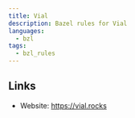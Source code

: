 ```yaml
---
title: Vial
description: Bazel rules for Vial
languages:
  - bzl
tags:
  - bzl_rules
---
```


## Links

- Website: https://vial.rocks
